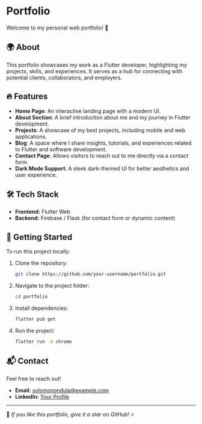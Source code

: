 # Portfolio

Welcome to my personal web portfolio! 🚀

## 🌍 About
This portfolio showcases my work as a Flutter developer, highlighting my projects, skills, and experiences. It serves as a hub for connecting with potential clients, collaborators, and employers.

## 🔥 Features
- **Home Page**: An interactive landing page with a modern UI.
- **About Section**: A brief introduction about me and my journey in Flutter development.
- **Projects**: A showcase of my best projects, including mobile and web applications.
- **Blog**: A space where I share insights, tutorials, and experiences related to Flutter and software development.
- **Contact Page**: Allows visitors to reach out to me directly via a contact form.
- **Dark Mode Support**: A sleek dark-themed UI for better aesthetics and user experience.


## 🛠 Tech Stack
- **Frontend:** Flutter Web
- **Backend:** Firebase / Flask (for contact form or dynamic content)


## 🚀 Getting Started
To run this project locally:

1. Clone the repository:
   ```sh
   git clone https://github.com/your-username/portfolio.git
   ```
2. Navigate to the project folder:
   ```sh
   cd portfolio
   ```
3. Install dependencies:
   ```sh
   flutter pub get
   ```
4. Run the project:
   ```sh
   flutter run -d chrome
   ```

## 📬 Contact
Feel free to reach out!
- **Email:** solomonondula@example.com
- **LinkedIn:** [Your Profile](https://www.linkedin.com/in/solomon-ondula-4993471a7/)


---
🌟 *If you like this portfolio, give it a star on GitHub!* ⭐

